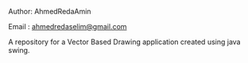 Author: AhmedRedaAmin

Email : ahmedredaselim@gmail.com

A repository for a Vector Based Drawing application created using java swing.

